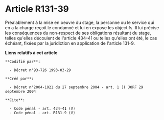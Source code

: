 # Article R131-39

Préalablement à la mise en oeuvre du stage, la personne ou le service qui en a la charge reçoit le condamné et lui en expose
les objectifs. Il lui précise les conséquences du non-respect de ses obligations résultant du stage, telles qu'elles
découlent de l'article 434-41 ou telles qu'elles ont été, le cas échéant, fixées par la juridiction en application de
l'article 131-9.

**Liens relatifs à cet article**

	**Codifié par**:

	  - Décret n°93-726 1993-03-29

	**Créé par**:

	  - Décret n°2004-1021 du 27 septembre 2004 - art. 1 () JORF 29 septembre 2004

	**Cite**:

	  - Code pénal - art. 434-41 (V)
	  - Code pénal - art. R131-9 (V)
